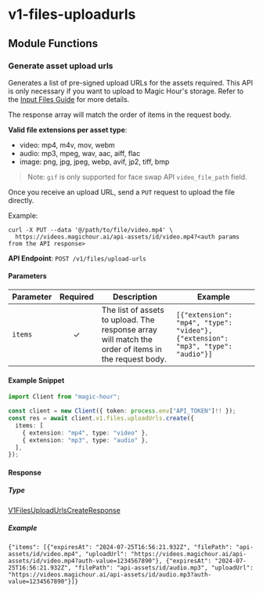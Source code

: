 # v1-files-uploadurls

## Module Functions
### Generate asset upload urls <a name="create"></a>

Generates a list of pre-signed upload URLs for the assets required. This API is only necessary if you want to upload to Magic Hour's storage. Refer to the [Input Files Guide](/integration/input-files) for more details.

The response array will match the order of items in the request body.

**Valid file extensions per asset type**:
- video: mp4, m4v, mov, webm
- audio: mp3, mpeg, wav, aac, aiff, flac
- image: png, jpg, jpeg, webp, avif, jp2, tiff, bmp

> Note: `gif` is only supported for face swap API `video_file_path` field.

Once you receive an upload URL, send a `PUT` request to upload the file directly.

Example:

```
curl -X PUT --data '@/path/to/file/video.mp4' \
  https://videos.magichour.ai/api-assets/id/video.mp4?<auth params from the API response>
```


**API Endpoint**: `POST /v1/files/upload-urls`

#### Parameters

| Parameter | Required | Description | Example |
|-----------|:--------:|-------------|--------|
| `items` | ✓ | The list of assets to upload. The response array will match the order of items in the request body. | `[{"extension": "mp4", "type": "video"}, {"extension": "mp3", "type": "audio"}]` |

#### Example Snippet

```typescript
import Client from "magic-hour";

const client = new Client({ token: process.env["API_TOKEN"]!! });
const res = await client.v1.files.uploadUrls.create({
  items: [
    { extension: "mp4", type: "video" },
    { extension: "mp3", type: "audio" },
  ],
});

```

#### Response

##### Type
[V1FilesUploadUrlsCreateResponse](/src/types/v1-files-upload-urls-create-response.ts)

##### Example
`{"items": [{"expiresAt": "2024-07-25T16:56:21.932Z", "filePath": "api-assets/id/video.mp4", "uploadUrl": "https://videos.magichour.ai/api-assets/id/video.mp4?auth-value=1234567890"}, {"expiresAt": "2024-07-25T16:56:21.932Z", "filePath": "api-assets/id/audio.mp3", "uploadUrl": "https://videos.magichour.ai/api-assets/id/audio.mp3?auth-value=1234567890"}]}`
<!-- CUSTOM DOCS START -->

<!-- CUSTOM DOCS END -->

